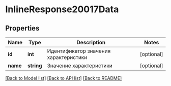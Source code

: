 # InlineResponse20017Data

## Properties
Name | Type | Description | Notes
------------ | ------------- | ------------- | -------------
**id** | **int** | Идентификатор значения характеристики | [optional] 
**name** | **string** | Значение характеристики | [optional] 

[[Back to Model list]](../../README.md#documentation-for-models) [[Back to API list]](../../README.md#documentation-for-api-endpoints) [[Back to README]](../../README.md)

